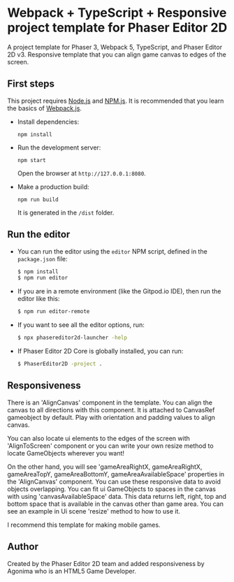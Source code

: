 # Webpack + TypeScript + Responsive project template for Phaser Editor 2D

A project template for Phaser 3, Webpack 5, TypeScript, and Phaser Editor 2D v3. Responsive template that you can align game canvas to edges of the screen.

## First steps

This project requires [Node.js](https://nodejs.org) and [NPM.js](https://www.npmjs.com). It is recommended that you learn the basics of [Webpack.js](https://www/webpack.js.org).

* Install dependencies:

    ```
    npm install
    ```

* Run the development server:

    ```
    npm start
    ```

    Open the browser at `http://127.0.0.1:8080`.

* Make a production build:

    ```
    npm run build
    ```

    It is generated in the `/dist` folder.

## Run the editor

* You can run the editor using the `editor` NPM script, defined in the `package.json` file:

    ```bash
    $ npm install
    $ npm run editor
    ```

* If you are in a remote environment (like the Gitpod.io IDE), then run the editor like this:

    ```bash
    $ npm run editor-remote
    ```

* If you want to see all the editor options, run:

    ```bash
    $ npx phasereditor2d-launcher -help
    ```

* If Phaser Editor 2D Core is globally installed, you can run:

    ```bash
    $ PhaserEditor2D -project .
    ```

## Responsiveness

There is an 'AlignCanvas' component in the template. You can align the canvas to all directions with this component. It is attached to CanvasRef gameobject by default. Play with orientation and padding values to align canvas.

You can also locate ui elements to the edges of the screen with 'AlignToScreen' component or you can write your own resize method to locate GameObjects wherever you want!

On the other hand, you will see 'gameAreaRightX, gameAreaRightX, gameAreaTopY, gameAreaBottomY, gameAreaAvailableSpace' properties in the 'AlignCanvas' component. You can use these responsive data to avoid objects overlapping. You can fit ui GameObjects to spaces in the canvas with using 'canvasAvailableSpace' data. This data returns left, right, top and bottom space that is available in the canvas other than game area. You can see an example in Ui scene 'resize' method to how to use it.

I recommend this template for making mobile games.

## Author

Created by the Phaser Editor 2D team and added responsiveness by Agonima who is an HTML5 Game Developer.
